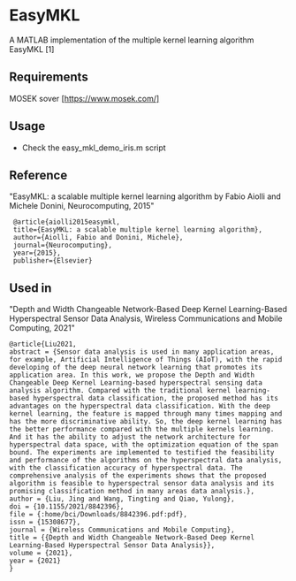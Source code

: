 # EasyMKL
A MATLAB implementation of the multiple kernel learning algorithm EasyMKL [1]

## Requirements
MOSEK sover [https://www.mosek.com/]

## Usage
- Check the easy_mkl_demo_iris.m script

## Reference

"EasyMKL: a scalable multiple kernel learning algorithm by Fabio Aiolli and Michele Donini, Neurocomputing, 2015"
```
 @article{aiolli2015easymkl,
 title={EasyMKL: a scalable multiple kernel learning algorithm},
 author={Aiolli, Fabio and Donini, Michele},
 journal={Neurocomputing}, 
 year={2015},
 publisher={Elsevier}
```

## Used in
"Depth and Width Changeable Network-Based Deep Kernel Learning-Based Hyperspectral Sensor Data Analysis, Wireless Communications and Mobile Computing, 2021"
```
@article{Liu2021,
abstract = {Sensor data analysis is used in many application areas, for example, Artificial Intelligence of Things (AIoT), with the rapid developing of the deep neural network learning that promotes its application area. In this work, we propose the Depth and Width Changeable Deep Kernel Learning-based hyperspectral sensing data analysis algorithm. Compared with the traditional kernel learning-based hyperspectral data classification, the proposed method has its advantages on the hyperspectral data classification. With the deep kernel learning, the feature is mapped through many times mapping and has the more discriminative ability. So, the deep kernel learning has the better performance compared with the multiple kernels learning. And it has the ability to adjust the network architecture for hyperspectral data space, with the optimization equation of the span bound. The experiments are implemented to testified the feasibility and performance of the algorithms on the hyperspectral data analysis, with the classification accuracy of hyperspectral data. The comprehensive analysis of the experiments shows that the proposed algorithm is feasible to hyperspectral sensor data analysis and its promising classification method in many areas data analysis.},
author = {Liu, Jing and Wang, Tingting and Qiao, Yulong},
doi = {10.1155/2021/8842396},
file = {:home/bci/Downloads/8842396.pdf:pdf},
issn = {15308677},
journal = {Wireless Communications and Mobile Computing},
title = {{Depth and Width Changeable Network-Based Deep Kernel Learning-Based Hyperspectral Sensor Data Analysis}},
volume = {2021},
year = {2021}
}

```
